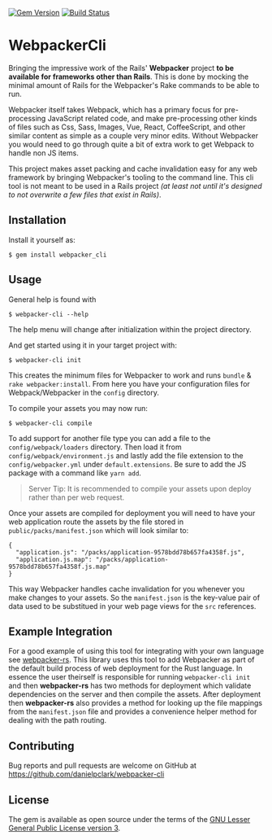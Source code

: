 [![Gem Version](https://badge.fury.io/rb/webpacker_cli.svg)](http://badge.fury.io/rb/webpacker_cli)
[![Build Status](https://travis-ci.org/danielpclark/webpacker-cli.svg)](https://travis-ci.org/danielpclark/webpacker-cli)

# WebpackerCli

Bringing the impressive work of the Rails' **Webpacker** project **to be available for frameworks
other than Rails**.  This is done by mocking the minimal amount of Rails for the Webpacker's
Rake commands to be able to run.

Webpacker itself takes Webpack, which has a primary focus for pre-processing JavaScript related
code, and make pre-processing other kinds of files such as Css, Sass, Images, Vue, React,
CoffeeScript, and other similar content as simple as a couple very minor edits.  Without Webpacker
you would need to go through quite a bit of extra work to get Webpack to handle non JS items.

This project makes asset packing and cache invalidation easy for any web framework by bringing
Webpacker's tooling to the command line.  This cli tool is not meant to be used in a Rails project
_(at least not until it's designed to not overwrite a few files that exist in Rails)_.

## Installation

Install it yourself as:

    $ gem install webpacker_cli

## Usage

General help is found with

    $ webpacker-cli --help

The help menu will change after initialization within the project directory.

And get started using it in your target project with:

    $ webpacker-cli init

This creates the minimum files for Webpacker to work and runs `bundle` & `rake webpacker:install`.
From here you have your configuration files for Webpack/Webpacker in the `config` directory.

To compile your assets you may now run:

    $ webpacker-cli compile

To add support for another file type you can add a file to the `config/webpack/loaders`
directory.  Then load it from `config/webpack/environment.js` and lastly add the file extension
to the `config/webpacker.yml` under `default.extensions`.  Be sure to add the JS package with
a command like `yarn add`.

> Server Tip: It is recommended to compile your assets upon deploy rather than per web request.

Once your assets are compiled for deployment you will need to have your web application route
the assets by the file stored in `public/packs/manifest.json` which will look similar to:

    {
      "application.js": "/packs/application-9578bdd78b657fa4358f.js",
      "application.js.map": "/packs/application-9578bdd78b657fa4358f.js.map"
    }

This way Webpacker handles cache invalidation for you whenever you make changes to your assets.
So the `manifest.json` is the key-value pair of data used to be substitued in your web page views
for the `src` references.

## Example Integration

For a good example of using this tool for integrating with your own language see [webpacker-rs](https://github.com/danielpclark/webpacker-rs).  This library uses this tool to add Webpacker as part of the default build process of web deployment for the Rust language.  In essence the user theirself is responsible for running `webpacker-cli init` and then **webpacker-rs** has two methods for deployment which validate dependencies on the server and then compile the assets.  After deployment then **webpacker-rs** also provides a method for looking up the file mappings from the `manifest.json` file and provides a convenience helper method for dealing with the path routing.

## Contributing

Bug reports and pull requests are welcome on GitHub at https://github.com/danielpclark/webpacker-cli

## License

The gem is available as open source under the terms of the [GNU Lesser General Public License version 3](https://opensource.org/licenses/LGPL-3.0).
